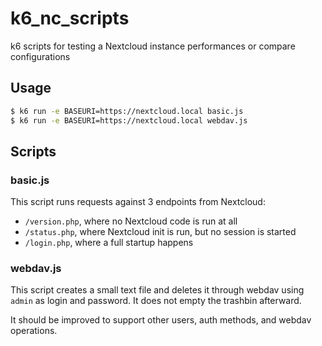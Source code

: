# k6_nc_scripts
k6 scripts for testing a Nextcloud instance performances or compare configurations

## Usage

```sh
$ k6 run -e BASEURI=https://nextcloud.local basic.js
$ k6 run -e BASEURI=https://nextcloud.local webdav.js
```

## Scripts

### basic.js

This script runs requests against 3 endpoints from Nextcloud:
- `/version.php`, where no Nextcloud code is run at all
- `/status.php`, where Nextcloud init is run, but no session is started
- `/login.php`, where a full startup happens

### webdav.js

This script creates a small text file and deletes it through webdav using `admin` as login and password.
It does not empty the trashbin afterward.

It should be improved to support other users, auth methods, and webdav operations.
